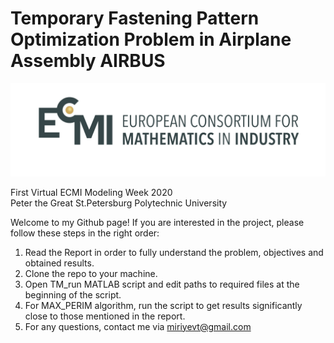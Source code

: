 # Temporary Fastening Pattern Optimization Problem in Airplane Assembly AIRBUS 

![image](./images/ECMI_logo_FC-1.png)

First Virtual ECMI Modeling Week 2020\
Peter the Great St.Petersburg Polytechnic University

Welcome to my Github page! If you are interested in the project, please follow these steps in the right order:

1. Read the Report in order to fully understand the problem, objectives and obtained results.
2. Clone the repo to your machine. 
3. Open TM_run MATLAB script and edit paths to required files at the beginning of the script. 
4. For MAX_PERIM algorithm, run the script to get results significantly close to those mentioned in the report.
5. For any questions, contact me via miriyevt@gmail.com 
